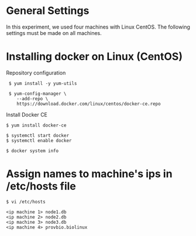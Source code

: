 # General Settings

In this experiment, we used four machines with Linux CentOS. The following settings must be made on all machines.

# Installing docker on Linux (CentOS)
Repository configuration

```
 $ yum install -y yum-utils

 $ yum-config-manager \
    --add-repo \
    https://download.docker.com/linux/centos/docker-ce.repo
```

Install Docker CE

```
$ yum install docker-ce

$ systemctl start docker
$ systemctl enable docker

$ docker system info
```

# Assign names to machine's ips in /etc/hosts file

```
$ vi /etc/hosts

<ip machine 1> node1.db
<ip machine 2> node2.db
<ip machine 3> node3.db
<ip machine 4> provbio.biolinux
```

